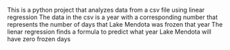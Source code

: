 This is a python project that analyzes data from a csv file using linear regression
The data in the csv is a year with a corresponding number that represents the number of days that Lake Mendota was frozen that year
The lienar regression finds a formula to predict what year Lake Mendota will have zero frozen days
